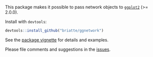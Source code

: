 This package makes it possible to pass network objects to [`ggplot2`](http://ggplot2.org/) (>= 2.0.0).

Install with `devtools`:

```r
devtools::install_github("briatte/ggnetwork")
```

See the [package vignette](https://briatte.github.io/ggnetwork/) for details and examples.

Please file comments and suggestions in the [issues](https://github.com/briatte/ggnetwork/issues).
